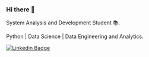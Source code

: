 ### Hi there 👋


System Analysis and Development Student 📚.

Python | Data Science | Data Engineering and Analytics.

[![Linkedin Badge](https://img.shields.io/badge/-LinkedIn-blue?style=flat-square&logo=Linkedin&logoColor=white&link=https://www.linkedin.com/in/maria-jos%C3%A9-peralta-da-silva-9551a3196/?originalSubdomain=br)](https://www.linkedin.com/in/maria-jos%C3%A9-peralta-da-silva-9551a3196/?originalSubdomain=br)


